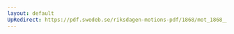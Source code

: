 ```yaml
---
layout: default
UpRedirect: https://pdf.swedeb.se/riksdagen-motions-pdf/1868/mot_1868__ak__00262.pdf
---
```

